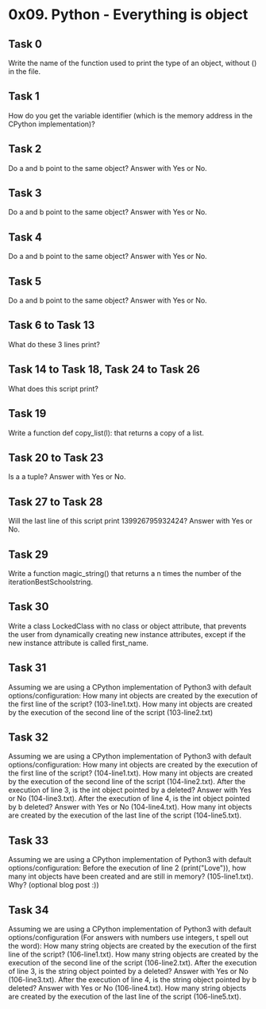 # 0x09. Python - Everything is object
## Task 0
  Write the name of the function used to print the type of an object, without () in the file.
## Task 1
  How do you get the variable identifier (which is the memory address in the CPython implementation)?
## Task 2
  Do a and b point to the same object? Answer with Yes or No.
## Task 3
  Do a and b point to the same object? Answer with Yes or No.
## Task 4
  Do a and b point to the same object? Answer with Yes or No.
## Task 5
  Do a and b point to the same object? Answer with Yes or No.
## Task 6 to Task 13
  What do these 3 lines print?
## Task 14 to Task 18, Task 24 to Task 26
  What does this script print?
## Task 19
  Write a function def copy_list(l): that returns a copy of a list.
## Task 20 to Task 23
  Is a a tuple? Answer with Yes or No.
## Task 27 to Task 28
  Will the last line of this script print 139926795932424? Answer with Yes or No.
## Task 29
  Write a function magic_string() that returns a  n times the number of the iterationBestSchoolstring.
## Task 30
  Write a class LockedClass with no class or object attribute, that prevents the user from dynamically creating new instance attributes, except if the new instance attribute is called first_name.
## Task 31
  Assuming we are using a CPython implementation of Python3 with default options/configuration: How many int objects are created by the execution of the first line of the script? (103-line1.txt). How many int objects are created by the execution of the second line of the script (103-line2.txt)
## Task 32
  Assuming we are using a CPython implementation of Python3 with default options/configuration: How many int objects are created by the execution of the first line of the script? (104-line1.txt). How many int objects are created by the execution of the second line of the script (104-line2.txt). After the execution of line 3, is the int object pointed by a deleted? Answer with Yes or No (104-line3.txt). After the execution of line 4, is the int object pointed by b deleted? Answer with Yes or No (104-line4.txt). How many int objects are created by the execution of the last line of the script (104-line5.txt).
## Task 33
  Assuming we are using a CPython implementation of Python3 with default options/configuration: Before the execution of line 2 (print("Love")), how many int objects have been created and are still in memory? (105-line1.txt). Why? (optional blog post :))
## Task 34
  Assuming we are using a CPython implementation of Python3 with default options/configuration (For answers with numbers use integers, t spell out the word): How many string objects are created by the execution of the first line of the script? (106-line1.txt). How many string objects are created by the execution of the second line of the script (106-line2.txt). After the execution of line 3, is the string object pointed by a deleted? Answer with Yes or No (106-line3.txt). After the execution of line 4, is the string object pointed by b deleted? Answer with Yes or No (106-line4.txt). How many string objects are created by the execution of the last line of the script (106-line5.txt).